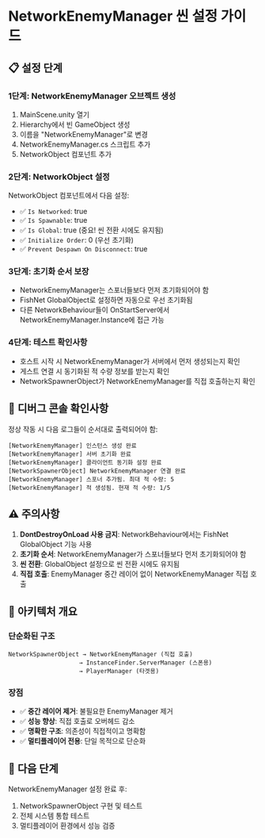 # NetworkEnemyManager 씬 설정 가이드

## 📋 설정 단계

### 1단계: NetworkEnemyManager 오브젝트 생성
1. MainScene.unity 열기
2. Hierarchy에서 빈 GameObject 생성
3. 이름을 "NetworkEnemyManager"로 변경
4. NetworkEnemyManager.cs 스크립트 추가
5. NetworkObject 컴포넌트 추가

### 2단계: NetworkObject 설정
NetworkObject 컴포넌트에서 다음 설정:
- ✅ `Is Networked`: true
- ✅ `Is Spawnable`: true  
- ✅ `Is Global`: true (중요! 씬 전환 시에도 유지됨)
- ✅ `Initialize Order`: 0 (우선 초기화)
- ✅ `Prevent Despawn On Disconnect`: true

### 3단계: 초기화 순서 보장
- NetworkEnemyManager는 스포너들보다 먼저 초기화되어야 함
- FishNet GlobalObject로 설정하면 자동으로 우선 초기화됨
- 다른 NetworkBehaviour들이 OnStartServer에서 NetworkEnemyManager.Instance에 접근 가능

### 4단계: 테스트 확인사항
- 호스트 시작 시 NetworkEnemyManager가 서버에서 먼저 생성되는지 확인
- 게스트 연결 시 동기화된 적 수량 정보를 받는지 확인
- NetworkSpawnerObject가 NetworkEnemyManager를 직접 호출하는지 확인

## 🔧 디버그 콘솔 확인사항

정상 작동 시 다음 로그들이 순서대로 출력되어야 함:

```
[NetworkEnemyManager] 인스턴스 생성 완료
[NetworkEnemyManager] 서버 초기화 완료
[NetworkEnemyManager] 클라이언트 동기화 설정 완료
[NetworkSpawnerObject] NetworkEnemyManager 연결 완료
[NetworkEnemyManager] 스포너 추가됨. 최대 적 수량: 5
[NetworkEnemyManager] 적 생성됨. 현재 적 수량: 1/5
```

## ⚠️ 주의사항

1. **DontDestroyOnLoad 사용 금지**: NetworkBehaviour에서는 FishNet GlobalObject 기능 사용
2. **초기화 순서**: NetworkEnemyManager가 스포너들보다 먼저 초기화되어야 함
3. **씬 전환**: GlobalObject 설정으로 씬 전환 시에도 유지됨
4. **직접 호출**: EnemyManager 중간 레이어 없이 NetworkEnemyManager 직접 호출

## 🎯 아키텍처 개요

### **단순화된 구조**
```
NetworkSpawnerObject → NetworkEnemyManager (직접 호출)
                    → InstanceFinder.ServerManager (스폰용)
                    → PlayerManager (타겟용)
```

### **장점**
- ✅ **중간 레이어 제거**: 불필요한 EnemyManager 제거
- ✅ **성능 향상**: 직접 호출로 오버헤드 감소
- ✅ **명확한 구조**: 의존성이 직접적이고 명확함
- ✅ **멀티플레이어 전용**: 단일 목적으로 단순화

## 🚀 다음 단계

NetworkEnemyManager 설정 완료 후:
1. NetworkSpawnerObject 구현 및 테스트
2. 전체 시스템 통합 테스트
3. 멀티플레이어 환경에서 성능 검증 